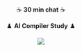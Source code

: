 <p align="center"><a target="_blank" href="https://calendar.app.google/Dt2wwJhQxyFsc49g6" style="text-decoration:none">☕️ <b>30 min chat</b> ☕️</a></p>

<p align="center"><a target="_blank" href="https://carpedm30.notion.site/AI-Compiler-Study-0bcecb3f91c042d28bf8eeab1725c6c4" style="text-decoration:none">♟️ <b>AI Compiler Study</b> ♟️</a></p>

<p align="center"><img src="https://upload.wikimedia.org/wikipedia/commons/thumb/b/b9/Caspar_David_Friedrich_-_Wanderer_above_the_sea_of_fog.jpg/800px-Caspar_David_Friedrich_-_Wanderer_above_the_sea_of_fog.jpg"/></p>
